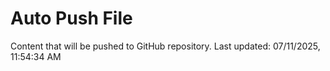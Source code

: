 # Auto Push File

Content that will be pushed to GitHub repository.
Last updated: 07/11/2025, 11:54:34 AM